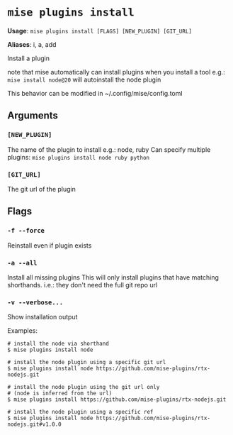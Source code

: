 # `mise plugins install`

**Usage**: `mise plugins install [FLAGS] [NEW_PLUGIN] [GIT_URL]`

**Aliases**: i, a, add

Install a plugin

note that mise automatically can install plugins when you install a tool
e.g.: `mise install node@20` will autoinstall the node plugin

This behavior can be modified in ~/.config/mise/config.toml

## Arguments

### `[NEW_PLUGIN]`

The name of the plugin to install
e.g.: node, ruby
Can specify multiple plugins: `mise plugins install node ruby python`

### `[GIT_URL]`

The git url of the plugin

## Flags

### `-f --force`

Reinstall even if plugin exists

### `-a --all`

Install all missing plugins
This will only install plugins that have matching shorthands.
i.e.: they don't need the full git repo url

### `-v --verbose...`

Show installation output

Examples:

    # install the node via shorthand
    $ mise plugins install node

    # install the node plugin using a specific git url
    $ mise plugins install node https://github.com/mise-plugins/rtx-nodejs.git

    # install the node plugin using the git url only
    # (node is inferred from the url)
    $ mise plugins install https://github.com/mise-plugins/rtx-nodejs.git

    # install the node plugin using a specific ref
    $ mise plugins install node https://github.com/mise-plugins/rtx-nodejs.git#v1.0.0
